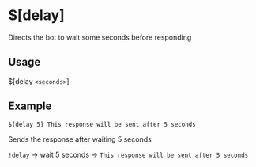 # $[delay]
Directs the bot to wait some seconds before responding

## Usage
$[delay `<seconds>`]

## Example
    $[delay 5] This response will be sent after 5 seconds

Sends the response after waiting 5 seconds

`!delay` -> wait 5 seconds -> `This response will be sent after 5 seconds`
